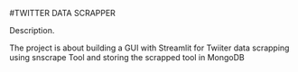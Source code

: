 #TWITTER DATA SCRAPPER

Description. 

The project is about building a GUI with Streamlit for Twiiter data scrapping using snscrape Tool and storing the scrapped tool in MongoDB
